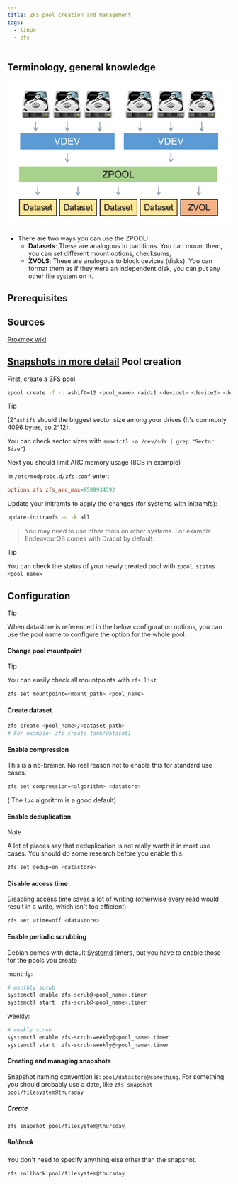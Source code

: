 ```yaml
---
title: ZFS pool creation and management
tags:
  - linux
  - etc
---
```

Terminology, general knowledge
---
![](../../-%20Attachments/ZFS%20architecture.png)

- There are two ways you can use the ZPOOL:
	- **Datasets**: These are analogous to partitions. You can mount them, you can set different mount options, checksums,
	- **ZVOLS**: These are analogous to block devices (disks). You can format them as if they were an independent disk, you can put any other file system on it.

Prerequisites
---


Sources
---
[Proxmox wiki](https://pve.proxmox.com/wiki/ZFS_on_Linux)

[Snapshots in more detail](https://www.thegeeksearch.com/beginners-guide-to-zfs-snapshots/)
Pool creation
---

First, create a ZFS pool

```bash
zpool create -f -o ashift=12 <pool_name> raidz1 <device1> <device2> <device3>
```

> [!TIP] 
> (2^`ashift` should the biggest sector size among your drives (It's commonly 4096 bytes, so 2^12). 
> 
> You can check sector sizes with `smartctl -a /dev/sda | grep "Sector Size"`)

Next you should limit ARC memory usage (8GB in example) 

In `/etc/modprobe.d/zfs.conf` enter:

```conf
options zfs zfs_arc_max=8589934592
```

Update your initramfs to apply the changes (for systems with initramfs): 

```bash
update-initramfs -u -k all
```

> You may need to use other tools on other systems. For example EndeavourOS comes with Dracut by default.

> [!TIP]
> You can check the status of your newly created pool with `zpool status <pool_name>`

Configuration
---

> [!TIP]
> When datastore is referenced in the below configuration options, you can use the pool name to configure the option for the whole pool.
#### Change pool mountpoint

> [!TIP]
> You can easily check all mountpoints with `zfs list`

```bash
zfs set mountpoint=<mount_path> <pool_name>
```

#### Create dataset

```bash
zfs create <pool_name>/<dataset_path>
# For example: zfs create tank/dataset1
```

#### Enable compression

This is a no-brainer. No real reason not to enable this for standard use cases.

```bash
zfs set compression=<algorithm> <datatore>
```

( The `lz4` algorithm is a good default)
#### Enable deduplication

> [!NOTE]  
> A lot of places say that deduplication is not really worth it in most use cases. You should do some research before you enable this.

```bash
zfs set dedup=on <datastore>
```

#### Disable access time

Disabling access time saves a lot of writing (otherwise every read would result in a write, which isn't too efficient)

```bash
zfs set atime=off <datastore>
```

#### Enable periodic scrubbing

Debian comes with default [Systemd](../Services/systemd/Systemd.md) timers, but you have to enable those for the pools you create

monthly:

```bash
# monthly scrub
systemctl enable zfs-scrub@<pool_name>.timer
systemctl start  zfs-scrub@<pool_name>.timer
```

weekly:

```bash
# weekly scrub
systemctl enable zfs-scrub-weekly@<pool_name>.timer
systemctl start  zfs-scrub-weekly@<pool_name>.timer
```

#### Creating and managing snapshots

Snapshot naming convention is: `pool/datastore@something`. For something you should probably use a date, like `zfs snapshot pool/filesystem@thursday`

##### Create

```
zfs snapshot pool/filesystem@thursday
```

##### Rollback

You don't need to specify anything else other than the snapshot.

```
zfs rollback pool/filesystem@thursday
```